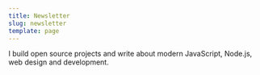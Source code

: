 ```yaml
---
title: Newsletter
slug: newsletter
template: page
---
```


I build open source projects and write about modern JavaScript, Node.js, web design and development.

<!-- <div class="centered-iframe">
  <iframe
    width="480"
    height="350"
    src="https://taniarascia.substack.com/embed"
    frameborder="0"
    scrolling="no"
  ></iframe>
</div> -->
